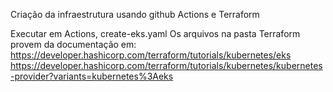 Criação da infraestrutura usando github Actions e Terraform

Executar em Actions, create-eks.yaml
Os arquivos na pasta Terraform provem da documentação em:
https://developer.hashicorp.com/terraform/tutorials/kubernetes/eks
https://developer.hashicorp.com/terraform/tutorials/kubernetes/kubernetes-provider?variants=kubernetes%3Aeks